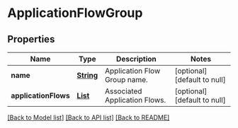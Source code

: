 # ApplicationFlowGroup
## Properties

Name | Type | Description | Notes
------------ | ------------- | ------------- | -------------
**name** | [**String**](string.md) | Application Flow Group name. | [optional] [default to null]
**applicationFlows** | [**List**](ApplicationFlow.md) | Associated Application Flows. | [optional] [default to null]

[[Back to Model list]](../README.md#documentation-for-models) [[Back to API list]](../README.md#documentation-for-api-endpoints) [[Back to README]](../README.md)

